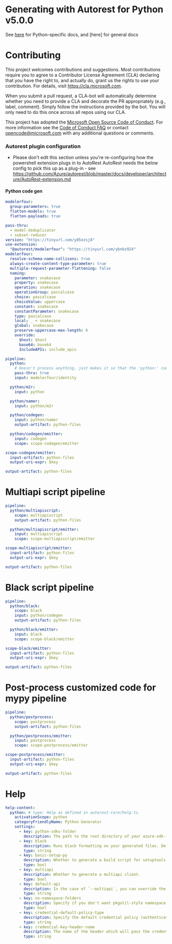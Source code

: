 # Generating with Autorest for Python v5.0.0

See [here](https://github.com/Azure/autorest.python/wiki/Generating-with-autorest-for-python-v5.0.0) for Python-specific docs, and [here] for general docs

# Contributing

This project welcomes contributions and suggestions. Most contributions require you to agree to a
Contributor License Agreement (CLA) declaring that you have the right to, and actually do, grant us
the rights to use your contribution. For details, visit https://cla.microsoft.com.

When you submit a pull request, a CLA-bot will automatically determine whether you need to provide
a CLA and decorate the PR appropriately (e.g., label, comment). Simply follow the instructions
provided by the bot. You will only need to do this once across all repos using our CLA.

This project has adopted the [Microsoft Open Source Code of Conduct](https://opensource.microsoft.com/codeofconduct/).
For more information see the [Code of Conduct FAQ](https://opensource.microsoft.com/codeofconduct/faq/) or
contact [opencode@microsoft.com](mailto:opencode@microsoft.com) with any additional questions or comments.

### Autorest plugin configuration

- Please don't edit this section unless you're re-configuring how the powershell extension plugs in to AutoRest
  AutoRest needs the below config to pick this up as a plug-in - see https://github.com/Azure/autorest/blob/master/docs/developer/architecture/AutoRest-extension.md

#### Python code gen

```yaml !$(low-level-client) && !$(version-tolerant)
modelerfour:
  group-parameters: true
  flatten-models: true
  flatten-payloads: true
```

```yaml !$(multiapiscript) && !$(postprocess)
pass-thru:
  - model-deduplicator
  - subset-reducer
version: "https://tinyurl.com/y85ozsj8"
use-extension:
  "@autorest/modelerfour": "https://tinyurl.com/ybnbz924"
modelerfour:
  resolve-schema-name-collisons: true
  always-create-content-type-parameter: true
  multiple-request-parameter-flattening: false
  naming:
    parameter: snakecase
    property: snakecase
    operation: snakecase
    operationGroup: pascalcase
    choice: pascalcase
    choiceValue: uppercase
    constant: snakecase
    constantParameter: snakecase
    type: pascalcase
    local: _ + snakecase
    global: snakecase
    preserve-uppercase-max-length: 6
    override:
      $host: $host
      base64: base64
      IncludeAPIs: include_apis

pipeline:
  python:
    # Doesn't process anything, just makes it so that the 'python:' config section is loaded and available for the next plugins.
    pass-thru: true
    input: modelerfour/identity

  python/m2r:
    input: python

  python/namer:
    input: python/m2r

  python/codegen:
    input: python/namer
    output-artifact: python-files

  python/codegen/emitter:
    input: codegen
    scope: scope-codegen/emitter

scope-codegen/emitter:
  input-artifact: python-files
  output-uri-expr: $key

output-artifact: python-files
```

# Multiapi script pipeline

```yaml $(multiapiscript)
pipeline:
  python/multiapiscript:
    scope: multiapiscript
    output-artifact: python-files

  python/multiapiscript/emitter:
    input: multiapiscript
    scope: scope-multiapiscript/emitter

scope-multiapiscript/emitter:
  input-artifact: python-files
  output-uri-expr: $key

output-artifact: python-files
```

# Black script pipeline

```yaml $(black)
pipeline:
  python/black:
    scope: black
    input: python/codegen
    output-artifact: python-files

  python/black/emitter:
    input: black
    scope: scope-black/emitter

scope-black/emitter:
  input-artifact: python-files
  output-uri-expr: $key

output-artifact: python-files
```

# Post-process customized code for mypy pipeline

```yaml $(postprocess)
pipeline:
  python/postprocess:
    scope: postprocess
    output-artifact: python-files

  python/postprocess/emitter:
    input: postprocess
    scope: scope-postprocess/emitter

scope-postprocess/emitter:
  input-artifact: python-files
  output-uri-expr: $key

output-artifact: python-files
```

# Help

```yaml
help-content:
  python: # type: Help as defined in autorest-core/help.ts
    activationScope: python
    categoryFriendlyName: Python Generator
    settings:
      - key: python-sdks-folder
        description: The path to the root directory of your azure-sdk-for-python clone. Be sure to note that we include `sdk` in the folder path.
      - key: black
        description: Runs black formatting on your generated files. Defaults to `false`.
        type: string
      - key: basic-setup-py
        description: Whether to generate a build script for setuptools to package your SDK.  Defaults to `false`, generally not suggested if you are going to wrap the generated code
        type: bool
      - key: multiapi
        description: Whether to generate a multiapi client.
        type: bool
      - key: default-api
        description: In the case of `--multiapi`, you can override the default service API version with this flag. If not specified, we use the latest GA service version as the default API.
        type: string
      - key: no-namespace-folders
        description: Specify if you don't want pkgutil-style namespace folders. Defaults to `false`.
        type: bool
      - key: credential-default-policy-type
        description: Specify the default credential policy (authentication policy) for your client. Use in conjunction with `--add-credential`. Currently only supports `BearerTokenCredentialPolicy`, `ARMChallengeAuthenticationPolicy` and `AzureKeyCredentialPolicy`. Default value is `BearerTokenCredentialPolicy`(data-plan)/`ARMChallengeAuthenticationPolicy`(mgmt-plan). `--credential-scopes` is tied with `BearerTokenCredentialPolicy` and `ARMChallengeAuthenticationPolicy`, do not pass them in if you want `AzureKeyCredentialPolicy`.
        type: string
      - key: credential-key-header-name
        description: The name of the header which will pass the credential. Use if you have `--credential-default-policy-type` set to `AzureKeyCredentialPolicy`. For example, if generating cognitive services code, you might use `--credential-key-header-name=Ocp-Apim-Subscription-Key`
        type: string
```

<!-- LINKS -->

[python_docs]: https://github.com/Azure/autorest.python/tree/autorestv3/docs/readme.md
[main_docs]: https://github.com/Azure/autorest/tree/master/docs
